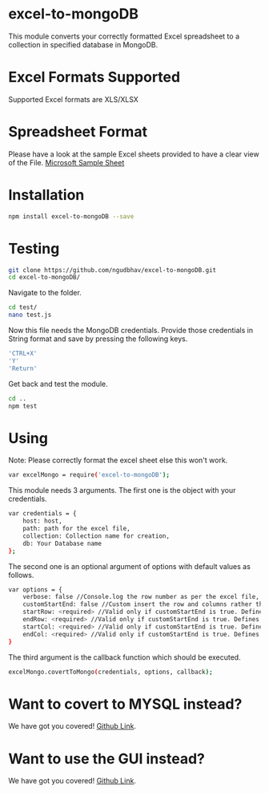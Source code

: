 # excel-to-mongoDB 
This module converts your correctly formatted Excel spreadsheet to a collection in specified database in MongoDB.

# Excel Formats Supported
Supported Excel formats are XLS/XLSX

# Spreadsheet Format
Please have a look at the sample Excel sheets provided to have a clear view of the File. <a href="https://go.microsoft.com/fwlink/?LinkID=521962">Microsoft Sample Sheet</a>

# Installation
```sh
npm install excel-to-mongoDB --save
```

# Testing

```sh
git clone https://github.com/ngudbhav/excel-to-mongoDB.git
cd excel-to-mongoDB/
```
Navigate to the folder.
```sh
cd test/
nano test.js
```
Now this file needs the MongoDB credentials. Provide those credentials in String format and save by pressing the following keys.
```sh
'CTRL+X'
'Y'
'Return'
```
Get back and test the module.
```sh
cd ..
npm test
```
# Using
Note: Please correctly format the excel sheet else this won't work.
```sh
var excelMongo = require('excel-to-mongoDB');
```
This module needs 3 arguments.
The first one is the object with your credentials.

```sh
var credentials = {
	host: host,
	path: path for the excel file,
	collection: Collection name for creation,
	db: Your Database name
};
```
The second one is an optional argument of options with default values as follows.
```sh
var options = {
	verbose: false //Console.log the row number as per the excel file, if true.
	customStartEnd: false //Custom insert the row and columns rather than full excel-file.
	startRow: <required> //Valid only if customStartEnd is true. Defines the start Row of the data.
	endRow: <required> //Valid only if customStartEnd is true. Defines the end Row of the data.
	startCol: <required> //Valid only if customStartEnd is true. Defines the start Column of the data.
	endCol: <required> //Valid only if customStartEnd is true. Defines the end Column of the data.
}
```
The third argument is the callback function which should be executed.

```sh
excelMongo.covertToMongo(credentials, options, callback);
```

# Want to covert to MYSQL instead?
We have got you covered! <a href="https://github.com/ngudbhav/excel-to-mysql">Github Link</a>.

# Want to use the GUI instead?
We have got you covered! <a href="https://github.com/ngudbhav/excel-to-mysql-electron-app">Github Link</a>.